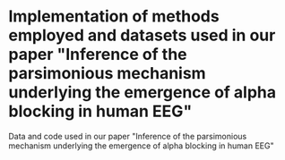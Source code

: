 # Implementation of methods employed and datasets used in our paper "Inference of the parsimonious mechanism underlying the emergence of alpha blocking in human EEG"
Data and code used in our paper "Inference of the parsimonious mechanism underlying the emergence of alpha blocking in human EEG"
